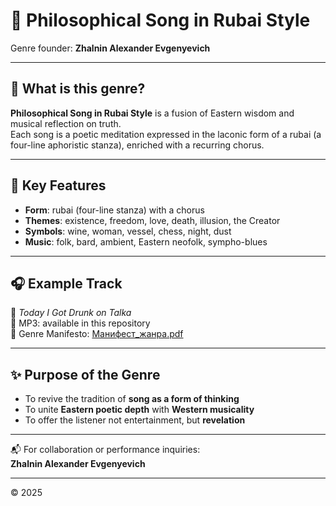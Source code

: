 # 🎵 Philosophical Song in Rubai Style  
Genre founder: **Zhalnin Alexander Evgenyevich**

---

## 🧭 What is this genre?

**Philosophical Song in Rubai Style** is a fusion of Eastern wisdom and musical reflection on truth.  
Each song is a poetic meditation expressed in the laconic form of a rubai (a four-line aphoristic stanza), enriched with a recurring chorus.

---

## 📌 Key Features

- **Form**: rubai (four-line stanza) with a chorus
- **Themes**: existence, freedom, love, death, illusion, the Creator
- **Symbols**: wine, woman, vessel, chess, night, dust
- **Music**: folk, bard, ambient, Eastern neofolk, sympho-blues

---

## 🎧 Example Track

📝 *Today I Got Drunk on Talka*  
💽 MP3: available in this repository  
📄 Genre Manifesto: [Манифест_жанра.pdf](./Манифест_жанра.pdf)

---

## ✨ Purpose of the Genre

- To revive the tradition of **song as a form of thinking**
- To unite **Eastern poetic depth** with **Western musicality**
- To offer the listener not entertainment, but **revelation**

---

📬 For collaboration or performance inquiries:  
**Zhalnin Alexander Evgenyevich**

---

© 2025
